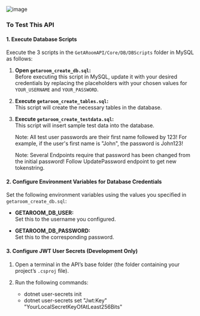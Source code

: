 ![image](https://github.com/user-attachments/assets/950f7979-d675-41cd-894a-4c5c12621369)

### To Test This API

#### 1. Execute Database Scripts

Execute the 3 scripts in the `GetARoomAPI/Core/DB/DBScripts` folder in MySQL as follows:

1. **Open `getaroom_create_db.sql`:**  
   Before executing this script in MySQL, update it with your desired credentials by replacing the placeholders with your chosen values for `YOUR_USERNAME` and `YOUR_PASSWORD`.

2. **Execute `getaroom_create_tables.sql`:**  
   This script will create the necessary tables in the database.

3. **Execute `getaroom_create_testdata.sql`:**  
   This script will insert sample test data into the database.
   
   Note: All test user passwords are their first name followed by 123!
   For example, if the user's first name is "John", the password is John123!

   Note: Several Endpoints require that password has been changed from the initial password! Follow UpdatePassword endpoint to get new tokenstring.

#### 2. Configure Environment Variables for Database Credentials

Set the following environment variables using the values you specified in `getaroom_create_db.sql`:

- **GETAROOM_DB_USER:**  
  Set this to the username you configured.

- **GETAROOM_DB_PASSWORD:**  
  Set this to the corresponding password.

#### 3. Configure JWT User Secrets (Development Only)

1. Open a terminal in the API’s base folder (the folder containing your project’s `.csproj` file).

2. Run the following commands:

   - dotnet user-secrets init
   - dotnet user-secrets set "Jwt:Key" "YourLocalSecretKeyOfAtLeast256Bits" 


